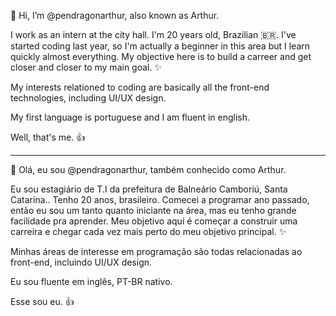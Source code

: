 👋 Hi, I’m @pendragonarthur, also known as Arthur.

I work as an intern at the city hall. I'm 20 years old, Brazilian 🇧🇷. I've started coding last year, so I'm actually 
a beginner in this area but I learn quickly almost everything. My objective here is to build a carreer and get closer and closer to my main goal. ✨

My interests relationed to coding are basically all the front-end technologies, including UI/UX design.

My first language is portuguese and I am fluent in english. 

Well, that's me. 👍

------------------------------------

👋 Olá, eu sou @pendragonarthur, também conhecido como Arthur.

Eu sou estagiário de T.I da prefeitura de Balneário Camboriú, Santa Catarina.. Tenho 20 anos, brasileiro. Comecei a programar ano passado, então eu sou um tanto quanto iniciante na área, mas eu tenho grande facilidade pra aprender. Meu objetivo aqui é começar a construir uma carreira e chegar cada vez mais perto do meu objetivo principal. ✨

Minhas áreas de interesse em programação são todas relacionadas ao front-end, incluindo UI/UX design.

Eu sou fluente em inglês, PT-BR nativo.

Esse sou eu. 👍
